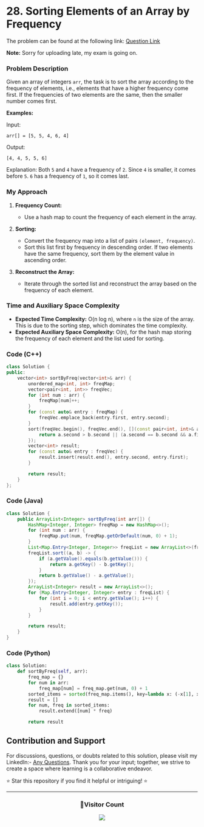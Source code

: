 # **28. Sorting Elements of an Array by Frequency**

The problem can be found at the following link: [Question Link](https://www.geeksforgeeks.org/problems/sorting-elements-of-an-array-by-frequency-1587115621/1)

**Note:** Sorry for uploading late, my exam is going on.

### Problem Description

Given an array of integers `arr`, the task is to sort the array according to the frequency of elements, i.e., elements that have a higher frequency come first. If the frequencies of two elements are the same, then the smaller number comes first.

**Examples:**

Input:

```
arr[] = [5, 5, 4, 6, 4]
```

Output:

```
[4, 4, 5, 5, 6]
```

Explanation: Both `5` and `4` have a frequency of `2`. Since `4` is smaller, it comes before `5`. `6` has a frequency of `1`, so it comes last.

### My Approach

1. **Frequency Count:**

   - Use a hash map to count the frequency of each element in the array.

2. **Sorting:**

   - Convert the frequency map into a list of pairs `(element, frequency)`.
   - Sort this list first by frequency in descending order. If two elements have the same frequency, sort them by the element value in ascending order.

3. **Reconstruct the Array:**
   - Iterate through the sorted list and reconstruct the array based on the frequency of each element.

### Time and Auxiliary Space Complexity

- **Expected Time Complexity:** O(n log n), where `n` is the size of the array. This is due to the sorting step, which dominates the time complexity.
- **Expected Auxiliary Space Complexity:** O(n), for the hash map storing the frequency of each element and the list used for sorting.

### Code (C++)

```cpp
class Solution {
public:
    vector<int> sortByFreq(vector<int>& arr) {
        unordered_map<int, int> freqMap;
        vector<pair<int, int>> freqVec;
        for (int num : arr) {
            freqMap[num]++;
        }
        for (const auto& entry : freqMap) {
            freqVec.emplace_back(entry.first, entry.second);
        }
        sort(freqVec.begin(), freqVec.end(), [](const pair<int, int>& a, const pair<int, int>& b) {
            return a.second > b.second || (a.second == b.second && a.first < b.first);
        });
        vector<int> result;
        for (const auto& entry : freqVec) {
            result.insert(result.end(), entry.second, entry.first);
        }

        return result;
    }
};
```

### Code (Java)

```java
class Solution {
    public ArrayList<Integer> sortByFreq(int arr[]) {
        HashMap<Integer, Integer> freqMap = new HashMap<>();
        for (int num : arr) {
            freqMap.put(num, freqMap.getOrDefault(num, 0) + 1);
        }
        List<Map.Entry<Integer, Integer>> freqList = new ArrayList<>(freqMap.entrySet());
        freqList.sort((a, b) -> {
            if (a.getValue().equals(b.getValue())) {
                return a.getKey() - b.getKey();
            }
            return b.getValue() - a.getValue();
        });
        ArrayList<Integer> result = new ArrayList<>();
        for (Map.Entry<Integer, Integer> entry : freqList) {
            for (int i = 0; i < entry.getValue(); i++) {
                result.add(entry.getKey());
            }
        }

        return result;
    }
}
```

### Code (Python)

```python
class Solution:
    def sortByFreq(self, arr):
        freq_map = {}
        for num in arr:
            freq_map[num] = freq_map.get(num, 0) + 1
        sorted_items = sorted(freq_map.items(), key=lambda x: (-x[1], x[0]))
        result = []
        for num, freq in sorted_items:
            result.extend([num] * freq)

        return result
```

## Contribution and Support

For discussions, questions, or doubts related to this solution, please visit my LinkedIn:- [Any Questions](https://www.linkedin.com/in/patel-hetkumar-sandipbhai-8b110525a/). Thank you for your input; together, we strive to create a space where learning is a collaborative endeavor.

⭐ Star this repository if you find it helpful or intriguing! ⭐

---

<div align=center>
  <h3><b>📍Visitor Count</b></h3>
</div>

<p align="center" >   
  <img src="https://visitor-badge.laobi.icu/badge?page_id=Hunterdii.GeeksforGeeks-POTD" />  
</p>
